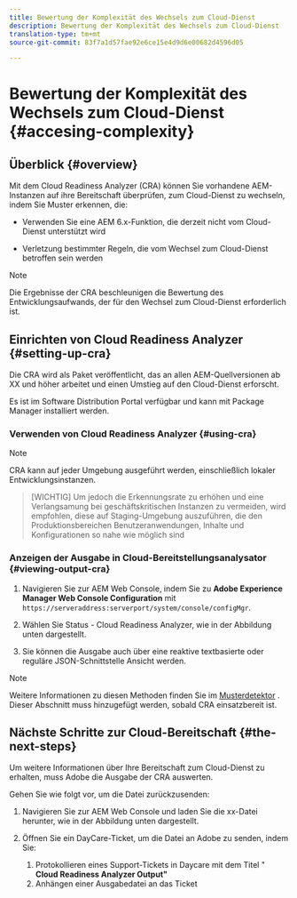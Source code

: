 ```yaml
---
title: Bewertung der Komplexität des Wechsels zum Cloud-Dienst
description: Bewertung der Komplexität des Wechsels zum Cloud-Dienst
translation-type: tm+mt
source-git-commit: 83f7a1d57fae92e6ce15e4d9d6e00682d4596d05

---
```



# Bewertung der Komplexität des Wechsels zum Cloud-Dienst {#accesing-complexity}

## Überblick {#overview}

Mit dem Cloud Readiness Analyzer (CRA) können Sie vorhandene AEM-Instanzen auf ihre Bereitschaft überprüfen, zum Cloud-Dienst zu wechseln, indem Sie Muster erkennen, die:

* Verwenden Sie eine AEM 6.x-Funktion, die derzeit nicht vom Cloud-Dienst unterstützt wird

* Verletzung bestimmter Regeln, die vom Wechsel zum Cloud-Dienst betroffen sein werden

>[!NOTE]
>Die Ergebnisse der CRA beschleunigen die Bewertung des Entwicklungsaufwands, der für den Wechsel zum Cloud-Dienst erforderlich ist.

## Einrichten von Cloud Readiness Analyzer {#setting-up-cra}

Die CRA wird als Paket veröffentlicht, das an allen AEM-Quellversionen ab XX und höher arbeitet und einen Umstieg auf den Cloud-Dienst erforscht.

Es ist im Software Distribution Portal verfügbar und kann mit Package Manager installiert werden.

### Verwenden von Cloud Readiness Analyzer {#using-cra}

>[!NOTE]
> CRA kann auf jeder Umgebung ausgeführt werden, einschließlich lokaler Entwicklungsinstanzen.

>[WICHTIG]
>Um jedoch die Erkennungsrate zu erhöhen und eine Verlangsamung bei geschäftskritischen Instanzen zu vermeiden, wird empfohlen, diese auf Staging-Umgebung auszuführen, die den Produktionsbereichen Benutzeranwendungen, Inhalte und Konfigurationen so nahe wie möglich sind

### Anzeigen der Ausgabe in Cloud-Bereitstellungsanalysator {#viewing-output-cra}


1. Navigieren Sie zur AEM Web Console, indem Sie zu **Adobe Experience Manager Web Console Configuration** mit `https://serveraddress:serverport/system/console/configMgr`.

1. Wählen Sie Status - Cloud Readiness Analyzer, wie in der Abbildung unten dargestellt.

1. Sie können die Ausgabe auch über eine reaktive textbasierte oder reguläre JSON-Schnittstelle Ansicht werden.

>[!NOTE]
> Weitere Informationen zu diesen Methoden finden Sie im [Musterdetektor](https://docs.adobe.com/content/help/en/experience-manager-65/deploying/upgrading/pattern-detector.html) . Dieser Abschnitt muss hinzugefügt werden, sobald CRA einsatzbereit ist.

## Nächste Schritte zur Cloud-Bereitschaft {#the-next-steps}

Um weitere Informationen über Ihre Bereitschaft zum Cloud-Dienst zu erhalten, muss Adobe die Ausgabe der CRA auswerten.

Gehen Sie wie folgt vor, um die Datei zurückzusenden:

1. Navigieren Sie zur AEM Web Console und laden Sie die xx-Datei herunter, wie in der Abbildung unten dargestellt.

1. Öffnen Sie ein DayCare-Ticket, um die Datei an Adobe zu senden, indem Sie:
   1. Protokollieren eines Support-Tickets in Daycare mit dem Titel &quot; **Cloud Readiness Analyzer Output&quot;**
   1. Anhängen einer Ausgabedatei an das Ticket

